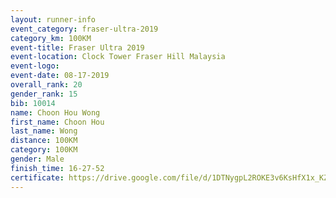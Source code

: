 ```yaml
---
layout: runner-info 
event_category: fraser-ultra-2019 
category_km: 100KM 
event-title: Fraser Ultra 2019 
event-location: Clock Tower Fraser Hill Malaysia 
event-logo: 
event-date: 08-17-2019 
overall_rank: 20
gender_rank: 15
bib: 10014
name: Choon Hou Wong
first_name: Choon Hou
last_name: Wong
distance: 100KM
category: 100KM
gender: Male
finish_time: 16-27-52
certificate: https://drive.google.com/file/d/1DTNygpL2ROKE3v6KsHfX1x_KZx-GC3cd/view?usp=sharing
---
```

